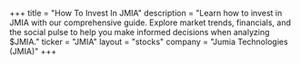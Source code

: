+++
title = "How To Invest In JMIA"
description = "Learn how to invest in JMIA with our comprehensive guide. Explore market trends, financials, and the social pulse to help you make informed decisions when analyzing $JMIA."
ticker = "JMIA"
layout = "stocks"
company = "Jumia Technologies (JMIA)"
+++

